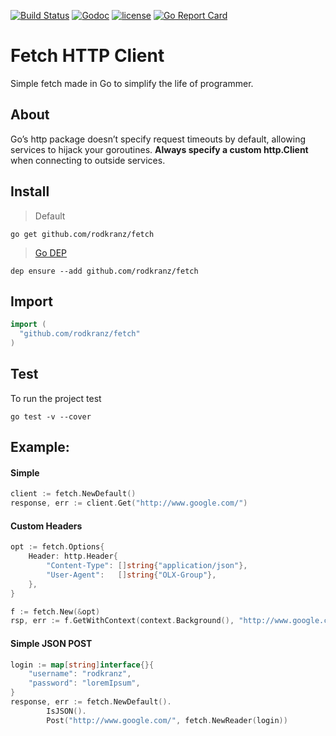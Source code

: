 [![Build Status](https://travis-ci.org/rodkranz/fetch.svg?branch=master)](https://travis-ci.org/rodkranz/fetch)
[![Godoc](http://img.shields.io/badge/godoc-reference-blue.svg?style=flat)](https://godoc.org/github.com/rodkranz/fetch)
[![license](http://img.shields.io/badge/license-MIT-red.svg?style=flat)](https://raw.githubusercontent.com/rodkranz/fetch/master/LICENSE)
[![Go Report Card](https://goreportcard.com/badge/github.com/rodkranz/fetch)](https://goreportcard.com/report/github.com/rodkranz/fetch)
 
# Fetch HTTP Client

Simple fetch made in Go to simplify the life of programmer.

## About
Go’s http package doesn’t specify request timeouts by default, allowing services to hijack your goroutines. **Always specify a custom http.Client** when connecting to outside services.


## Install

> Default 
```shell
go get github.com/rodkranz/fetch
```

> [Go DEP](https://github.com/golang/dep)
```shell
dep ensure --add github.com/rodkranz/fetch
```

## Import

```go
import (
  "github.com/rodkranz/fetch"
)
```

## Test 
To run the project test

```shell
go test -v --cover
```


## Example: 

#### Simple
    
```go
client := fetch.NewDefault()
response, err := client.Get("http://www.google.com/")
``` 

#### Custom Headers

```go
opt := fetch.Options{
    Header: http.Header{
        "Content-Type": []string{"application/json"},
        "User-Agent":   []string{"OLX-Group"},
    },
}

f := fetch.New(&opt)
rsp, err := f.GetWithContext(context.Background(), "http://www.google.com")
```

#### Simple JSON POST

```go
login := map[string]interface{}{
	"username": "rodkranz",
	"password": "loremIpsum",
}
response, err := fetch.NewDefault().
		IsJSON().
		Post("http://www.google.com/", fetch.NewReader(login))
```

  